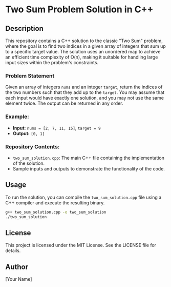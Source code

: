 
# Two Sum Problem Solution in C++

## Description
This repository contains a C++ solution to the classic "Two Sum" problem, where the goal is to find two indices in a given array of integers that sum up to a specific target value. The solution uses an unordered map to achieve an efficient time complexity of O(n), making it suitable for handling large input sizes within the problem's constraints.

### Problem Statement
Given an array of integers `nums` and an integer `target`, return the indices of the two numbers such that they add up to the `target`. You may assume that each input would have exactly one solution, and you may not use the same element twice. The output can be returned in any order.

### Example:
- **Input:** `nums = [2, 7, 11, 15]`, `target = 9`
- **Output:** `[0, 1]`

### Repository Contents:
- `two_sum_solution.cpp`: The main C++ file containing the implementation of the solution.
- Sample inputs and outputs to demonstrate the functionality of the code.

## Usage
To run the solution, you can compile the `two_sum_solution.cpp` file using a C++ compiler and execute the resulting binary.

```bash
g++ two_sum_solution.cpp -o two_sum_solution
./two_sum_solution
```

## License
This project is licensed under the MIT License. See the LICENSE file for details.

## Author
[Your Name]
